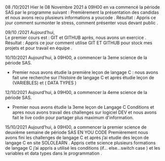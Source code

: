 08 /10/2021
Hier le 08 Novembre 2021 à 09H00 en va commencé la période SAS  par le programme suivant :
Premièrement la présentation des candidas et nous avons recu plusieurs informations a youcode .
Résultat :
Appris ce jour comment surmonter le stress, comment présenter vous devant public .


09/10 /2021
Aujourd’hui,  
Le premier cours est : GIT et GITHUB après, nous avons un exercice .
Résultat :
Appris ce jour comment utilise GIT ET GITHUB pour stock mes projets et pour travail en équipe .



   10/10/2021
Aujourd’hui, à 09H00, a commencer la 3eme science de la période  SAS.
   - Premier nous avons étudie la première leçon de langage C : nous avons fait une recherche sur l’histoire de langage C et après étudie leçon de (VARIEBLES) et ( DATA TYPES ) 


12/10/2021
Aujourd’hui, à 09H00, a commencer la 4eme science de la période  SAS.
 - Premier nous avons étudie la 3eme leçon de Langage C Conditions et apres nous avons travail des challenges sur logiciel DEV et nous avons fait le live codin pour partager plus maximum d'information.

15/10/2021
Aujourd’hui, à 09H00, a commencer la premier science de deuxième semaine de période SAS EN YOU CODE 
     Premièrement nous avons fini les challenges de langage C et après j’ai etudie des leçon de langage C en site SOLOLEARN .
Appris cette science plusieurs formations de langage C j’ai appris a utilisé les conditions (if… else…switch case ) et les variables et data types dans le programmation  .
